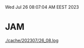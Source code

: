 Wed Jul 26 08:07:04 AM EEST 2023
# JAM
<a href='./cache/202307/26_08.log'>./cache/202307/26_08.log</a>
